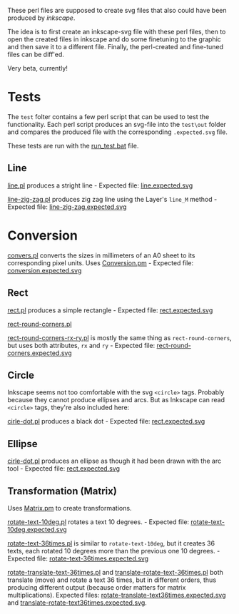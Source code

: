 These perl files are supposed to create svg files that also could have been produced by *inkscape*.

The idea is to first create an inkscape-svg file with these perl files, then to open the created files
in inkscape and do some finetuning to the graphic and then save it to a different file. Finally, the
perl-created and fine-tuned files can be diff'ed.

Very beta, currently!


# Tests

The `test` folter contains a few perl script that can be used to test the functionality. Each perl script produces an svg-file into the `test\out` folder and
compares the produced file with the corresponding `.expected.svg` file.

These tests are run with the [run_test.bat](https://raw.github.com/ReneNyffenegger/development_misc/master/graphic/svg/inkscape/perl/Inkscape.pm/test/run_test.bat) file.

## Line

[line.pl](https://raw.github.com/ReneNyffenegger/development_misc/master/graphic/svg/inkscape/perl/Inkscape.pm/test/line.pl) produces a stright line -
Expected file: [line.expected.svg](https://raw.github.com/ReneNyffenegger/development_misc/master/graphic/svg/inkscape/perl/Inkscape.pm/test/line.expected.svg) 

[line-zig-zag.pl](https://raw.github.com/ReneNyffenegger/development_misc/master/graphic/svg/inkscape/perl/Inkscape.pm/test/line-zig-zag.pl) produces zig zag line using
the Layer's `line_M` method -
Expected file: [line-zig-zag.expected.svg](https://raw.github.com/ReneNyffenegger/development_misc/master/graphic/svg/inkscape/perl/Inkscape.pm/test/line-zig-zag.expected.svg) 

# Conversion

[convers.pl](https://raw.github.com/ReneNyffenegger/development_misc/master/graphic/svg/inkscape/perl/Inkscape.pm/test/conversion.pl) converts the sizes in millimeters of
an A0 sheet to its corresponding pixel units. Uses [Conversion.pm](https://raw.github.com/ReneNyffenegger/development_misc/master/graphic/svg/inkscape/perl/Inkscape.pm/Conversion.pm) -
Expected file: [conversion.expected.svg](https://raw.github.com/ReneNyffenegger/development_misc/master/graphic/svg/inkscape/perl/Inkscape.pm/test/conversion.expected.svg) 

## Rect


[rect.pl](https://raw.github.com/ReneNyffenegger/development_misc/master/graphic/svg/inkscape/perl/Inkscape.pm/test/rect.pl) produces a simple rectangle -
Expected file: [rect.expected.svg](https://raw.github.com/ReneNyffenegger/development_misc/master/graphic/svg/inkscape/perl/Inkscape.pm/test/rect.expected.svg) 

[rect-round-corners.pl](https://raw.github.com/ReneNyffenegger/development_misc/master/graphic/svg/inkscape/perl/Inkscape.pm/test/rect-round-corners.pl) 

[rect-round-corners-rx-ry.pl](https://raw.github.com/ReneNyffenegger/development_misc/master/graphic/svg/inkscape/perl/Inkscape.pm/test/rect-round-corners-rx-ry.pl) 
is mostly the same thing as `rect-round-corners`, but uses both attributes, `rx` and `ry` - Expected file: [rect-round-corners.expected.svg](https://raw.github.com/ReneNyffenegger/development_misc/master/graphic/svg/inkscape/perl/Inkscape.pm/test/rect-round-corners-rx-ry.expected.svg) 

## Circle

Inkscape seems not too comfortable with the svg `<circle>` tags. Probably because they cannot produce ellipses and arcs. But as Inkscape can read `<circle>` tags,
they're also included here:

[cirle-dot.pl](https://raw.github.com/ReneNyffenegger/development_misc/master/graphic/svg/inkscape/perl/Inkscape.pm/test/cirle-dot.pl) produces a black dot -
Expected file: [rect.expected.svg](https://raw.github.com/ReneNyffenegger/development_misc/master/graphic/svg/inkscape/perl/Inkscape.pm/test/cirle-dot.expected.svg) 

## Ellipse

[cirle-dot.pl](https://raw.github.com/ReneNyffenegger/development_misc/master/graphic/svg/inkscape/perl/Inkscape.pm/test/ellipse.pl) produces an ellipse as though it had been drawn
with the arc tool - Expected file: [rect.expected.svg](https://raw.github.com/ReneNyffenegger/development_misc/master/graphic/svg/inkscape/perl/Inkscape.pm/test/ellipse.expected.svg) 

## Transformation (Matrix)

Uses [Matrix.pm](https://raw.github.com/ReneNyffenegger/development_misc/master/graphic/svg/inkscape/perl/Inkscape.pm/Matrix.pm) to create transformations.


[rotate-text-10deg.pl](https://raw.github.com/ReneNyffenegger/development_misc/master/graphic/svg/inkscape/perl/Inkscape.pm/test/rotate-text-10deg.pl) rotates a text
10 degrees. - Expected file: [rotate-text-10deg.expected.svg](https://raw.github.com/ReneNyffenegger/development_misc/master/graphic/svg/inkscape/perl/Inkscape.pm/test/rotate-text-10deg.expected.svg) 

[rotate-text-36times.pl](https://raw.github.com/ReneNyffenegger/development_misc/master/graphic/svg/inkscape/perl/Inkscape.pm/test/rotate-text-36times.pl) is similar to
`rotate-text-10deg`, but it creates 36 texts, each rotated 10 degrees more than the previous one
10 degrees. - Expected file: [rotate-text-36times.expected.svg](https://raw.github.com/ReneNyffenegger/development_misc/master/graphic/svg/inkscape/perl/Inkscape.pm/test/rotate-text-36times.expected.svg) 

[rotate-translate-text-36times.pl](https://raw.github.com/ReneNyffenegger/development_misc/master/graphic/svg/inkscape/perl/Inkscape.pm/test/rotate-translate-text-36times.pl) and
[translate-rotate-text-36times.pl](https://raw.github.com/ReneNyffenegger/development_misc/master/graphic/svg/inkscape/perl/Inkscape.pm/test/translate-rotate-text-36times.pl) both
translate (move) and rotate a text 36 times, but in different orders, thus producing different output (because order matters for matrix multiplications).
Expected files: 
[rotate-translate-text36times.expected.svg](https://raw.github.com/ReneNyffenegger/development_misc/master/graphic/svg/inkscape/perl/Inkscape.pm/test/rotate-translate-text-36times.expected.svg) and
[translate-rotate-text36times.expected.svg](https://raw.github.com/ReneNyffenegger/development_misc/master/graphic/svg/inkscape/perl/Inkscape.pm/test/translate-rotate-text-36times.expected.svg).
